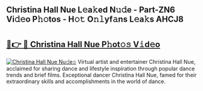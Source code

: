 ## Christina Hall Nue L𝚎a𝚔ed N𝚞𝚍e - Part-ZN6 Vi𝚍𝚎o P𝚑𝚘tos - H𝚘𝚝 O𝚗𝚕yf𝚊ns L𝚎a𝚔s AHCJ8

# <h2><a href="http://kf82dt.oniu.top/?m=Christina+Hall+Nue">🔗👉 🔴 Christina Hall Nue P𝚑ot𝚘𝚜 V𝚒d𝚎o</a></h2>

[![Christina Hall Nue Nu𝚍e𝚜](https://i.imgur.com/0qMVB7G.gif)](http://kf82dt.oniu.top/?m=Christina+Hall+Nue)
Virtual artist and entertainer Christina Hall Nue, acclaimed for sharing dance and lifestyle inspiration through popular dance trends and brief films. Exceptional dancer Christina Hall Nue, famed for their extraordinary skills and accomplishments in the world of dance.  
